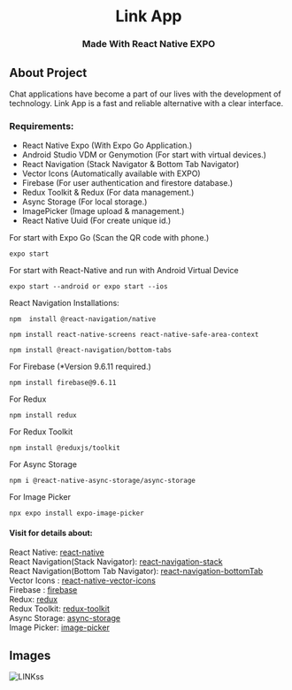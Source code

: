 <h1 align="center">Link App</h1>
<h3 align="center">Made With React Native EXPO</h3>

## About Project
Chat applications have become a part of our lives with the development of technology. Link App is a fast and reliable alternative with a clear interface.

### Requirements:

+ React Native Expo (With Expo Go Application.)
+ Android Studio VDM or Genymotion (For start with virtual devices.)
+ React Navigation (Stack Navigator & Bottom Tab Navigator)
+ Vector Icons (Automatically available with EXPO)
+ Firebase (For user authentication and firestore database.)
+ Redux Toolkit & Redux (For data management.)
+ Async Storage (For local storage.)
+ ImagePicker (Image upload & management.)
+ React Native Uuid (For create unique id.)

For start with Expo Go (Scan the QR code with phone.)
```
expo start
```
For start with React-Native and run with Android Virtual Device 
```
expo start --android or expo start --ios
```
React Navigation Installations:
```
npm  install @react-navigation/native
```
```
npm install react-native-screens react-native-safe-area-context
```
```
npm install @react-navigation/bottom-tabs
```
For Firebase (*Version 9.6.11 required.)
```
npm install firebase@9.6.11
```
For Redux 
```
npm install redux
```
For Redux Toolkit
```
npm install @reduxjs/toolkit
```
For Async Storage
```
npm i @react-native-async-storage/async-storage
```
For Image Picker
```
npx expo install expo-image-picker
```
#### Visit for details about:
React Native: [react-native](https://reactnative.dev/)<br/>
React Navigation(Stack Navigator): [react-navigation-stack](https://reactnavigation.org/)<br/>
React Navigation(Bottom Tab Navigator): [react-navigation-bottomTab](https://reactnavigation.org/docs/bottom-tab-navigator/)<br/>
Vector Icons : [react-native-vector-icons](https://github.com/oblador/react-native-vector-icons)<br/>
Firebase : [firebase](https://firebase.google.com/)<br/>
Redux: [redux](https://redux.js.org/introduction/getting-started)<br/>
Redux Toolkit: [redux-toolkit](https://redux-toolkit.js.org/introduction/getting-started)<br/>
Async Storage: [async-storage](https://github.com/react-native-async-storage/async-storage)<br/>
Image Picker: [image-picker](https://docs.expo.dev/versions/latest/sdk/imagepicker/)

## Images
![LINKss](https://user-images.githubusercontent.com/26837669/194748155-f8b56819-e4bc-470b-9b18-39c553bb2eb8.png)